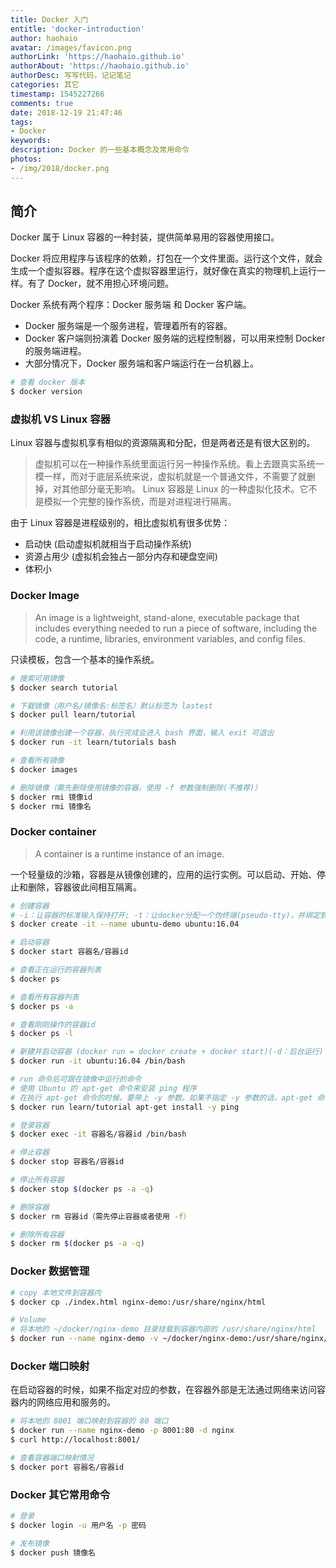 ```yaml
---
title: Docker 入门
entitle: 'docker-introduction'
author: haohaio
avatar: /images/favicon.png
authorLink: 'https://haohaio.github.io'
authorAbout: 'https://haohaio.github.io'
authorDesc: 写写代码，记记笔记
categories: 其它
timestamp: 1545227266
comments: true
date: 2018-12-19 21:47:46
tags:
- Docker
keywords:
description: Docker 的一些基本概念及常用命令
photos:
- /img/2018/docker.png
---
```


## 简介

Docker 属于 Linux 容器的一种封装，提供简单易用的容器使用接口。

Docker 将应用程序与该程序的依赖，打包在一个文件里面。运行这个文件，就会生成一个虚拟容器。程序在这个虚拟容器里运行，就好像在真实的物理机上运行一样。有了 Docker，就不用担心环境问题。

Docker 系统有两个程序：Docker 服务端 和 Docker 客户端。

- Docker 服务端是一个服务进程，管理着所有的容器。
- Docker 客户端则扮演着 Docker 服务端的远程控制器，可以用来控制 Docker 的服务端进程。
- 大部分情况下，Docker 服务端和客户端运行在一台机器上。

```bash
# 查看 docker 版本
$ docker version
```

### 虚拟机 VS Linux 容器

Linux 容器与虚拟机享有相似的资源隔离和分配，但是两者还是有很大区别的。

> 虚拟机可以在一种操作系统里面运行另一种操作系统。看上去跟真实系统一模一样，而对于底层系统来说，虚拟机就是一个普通文件，不需要了就删掉，对其他部分毫无影响。
> Linux 容器是 Linux 的一种虚拟化技术。它不是模拟一个完整的操作系统，而是对进程进行隔离。

由于 Linux 容器是进程级别的，相比虚拟机有很多优势：

- 启动快 (启动虚拟机就相当于启动操作系统)
- 资源占用少 (虚拟机会独占一部分内存和硬盘空间)
- 体积小

### Docker Image

> An image is a lightweight, stand-alone, executable package that includes everything needed to run a piece of software, including the code, a runtime, libraries, environment variables, and config files.

只读模板，包含一个基本的操作系统。

```bash
# 搜索可用镜像
$ docker search tutorial

# 下载镜像（用户名/镜像名:标签名）默认标签为 lastest
$ docker pull learn/tutorial

# 利用该镜像创建一个容器，执行完成会进入 bash 界面，输入 exit 可退出
$ docker run -it learn/tutorials bash

# 查看所有镜像
$ docker images

# 删除镜像（需先删除使用镜像的容器，使用 -f 参数强制删除(不推荐)）
$ docker rmi 镜像id
$ docker rmi 镜像名
```

### Docker container

> A container is a runtime instance of an image.

一个轻量级的沙箱，容器是从镜像创建的，应用的运行实例。可以启动、开始、停止和删除，容器彼此间相互隔离。

```bash
# 创建容器
# -i：让容器的标准输入保持打开; -t：让docker分配一个伪终端(pseudo-tty)，并绑定到容器的标准输入上。即允许用户交互
$ docker create -it --name ubuntu-demo ubuntu:16.04

# 启动容器
$ docker start 容器名/容器id

# 查看正在运行的容器列表
$ docker ps

# 查看所有容器列表
$ docker ps -a

# 查看刚刚操作的容器id
$ docker ps -l

# 新建并启动容器 (docker run = docker create + docker start)(-d：后台运行)
$ docker run -it ubuntu:16.04 /bin/bash

# run 命令后可跟在镜像中运行的命令
# 使用 Ubuntu 的 apt-get 命令来安装 ping 程序
# 在执行 apt-get 命令的时候，要带上 -y 参数。如果不指定 -y 参数的话，apt-get 命令会进入交互模式，需要用户输入命令来进行确认，但在 Docker 环境中是无法响应这种交互的。
$ docker run learn/tutorial apt-get install -y ping

# 登录容器
$ docker exec -it 容器名/容器id /bin/bash

# 停止容器
$ docker stop 容器名/容器id

# 停止所有容器
$ docker stop $(docker ps -a -q)

# 删除容器
$ docker rm 容器id（需先停止容器或者使用 -f）

# 删除所有容器
$ docker rm $(docker ps -a -q)

```

### Docker 数据管理

```bash
# copy 本地文件到容器内
$ docker cp ./index.html nginx-demo:/usr/share/nginx/html

# Volume
# 将本地的 ~/docker/nginx-demo 目录挂载到容器内部的 /usr/share/nginx/html
$ docker run --name nginx-demo -v ~/docker/nginx-demo:/usr/share/nginx/html -d nginx
```

### Docker 端口映射

在启动容器的时候，如果不指定对应的参数，在容器外部是无法通过网络来访问容器内的网络应用和服务的。

```bash
# 将本地的 8001 端口映射到容器的 80 端口
$ docker run --name nginx-demo -p 8001:80 -d nginx
$ curl http://localhost:8001/

# 查看容器端口映射情况
$ docker port 容器名/容器id
```

### Docker 其它常用命令

```bash
# 登录
$ docker login -u 用户名 -p 密码

# 发布镜像
$ docker push 镜像名
```